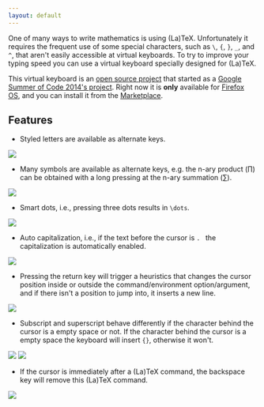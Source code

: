 ```yaml
---
layout: default
---
```


One of many ways to write mathematics is using (La)TeX. Unfortunately it
requires the frequent use of some special characters, such as `\`, `{`, `}`, `_`,
and `^`, that aren't easily accessible at virtual keyboards. To try to improve
your typing speed you can use a virtual keyboard specially designed for (La)TeX.

This virtual keyboard is an
[open source project](https://github.com/r-gaia-cs/gsoc2014)
that started as a
[Google Summer of Code 2014's project](https://www.google-melange.com/gsoc/proposal/public/google/gsoc2014/r_gaia_cs/5629499534213120).
Right now it is **only** available for
[Firefox OS](https://www.mozilla.org/firefox/os/),
and you can install it from the
[Marketplace](https://marketplace.firefox.com/app/latex-keyboard).

## Features

- Styled letters are available as alternate keys.

<img class='hamachi' src="animation/styled-letters.gif">

- Many symbols are available as alternate keys, e.g. the n-ary product (∏) can be
  obtained with a long pressing at the n-ary summation (∑).

<img class='hamachi' src="animation/alternate.gif">

- Smart dots, i.e., pressing three dots results in `\dots`.

<img class='hamachi' src="animation/dots.gif">

- Auto capitalization, i.e., if the text before the cursor is `. ` the
  capitalization is automatically enabled.

<img class='hamachi' src="animation/auto-capitalization.gif">

- Pressing the return key will trigger a heuristics that changes the cursor position
  inside or outside the command/environment option/argument, and if there isn't
  a position to jump into, it inserts a new line.

<img class='hamachi' src="animation/jumps.gif">

- Subscript and superscript behave differently if the character behind the cursor
  is a empty space or not. If the character behind the cursor is a empty space
  the keyboard will insert ``{}``, otherwise it won't.

<img class='hamachi' src="animation/script-continue.gif">
<img class='hamachi' src="animation/script-new.gif">

- If the cursor is immediately after a (La)TeX command, the backspace key will
  remove this (La)TeX command.

<img class='hamachi' src="animation/backspace.gif">
